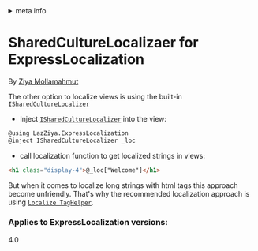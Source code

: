 <!-- meta tags details, will be assigned to meta tags inside header by js -->
<div id="meta-info">
<details><summary>meta info</summary>

> * Title: <i id="md-title">SharedCultureLocalizaer for ExpressLocalization</i>
> * Keywords: <i id="md-keywords">localization, asp.net-core, mvc</i>
> * Description: <i id="md-description">SharedCultureLocalizder in ExpressLocalization for Asp.Net Core.</i>
> * Author: <i id="md-author">Ziya Mollamahmut</i>
> * Date: <i id="md-date">27-Sep-2019</i>
> * Image: <i id="md-image">https://github.com/LazZiya/Docs/raw/master/LazZiya.ExpressLocalization/v3.0/images/lazziya-express-localization-logo.png</i>
> * Image-alt: <i id="md-image-alt">LazZiya.ExpressLocalization Logo</i>
> * Version: <i id="md-version">v3.0</i>

</details>
</div>

# SharedCultureLocalizaer for ExpressLocalization

By [Ziya Mollamahmut](https://github.com/LazZiya)

The other option to localize views is using the built-in [`ISharedCultureLocalizer`][1]

- Inject [`ISharedCultureLocalizer`][1] into the view:
````html
@using LazZiya.ExpressLocalization
@inject ISharedCultureLocalizer _loc
````
- call localization function to get localized strings in views:
````html
<h1 class="display-4">@_loc["Welcome"]</h1>
````

But when it comes to localize long strings with html tags this approach become unfriendly. That's why the recommended localization approach is using [`Localize TagHelper`][2].

[1]:https://github.com/LazZiya/ExpressLocalization/blob/master/LazZiya.ExpressLocalization/ISharedCultureLocalizer.cs
[2]:Localize-TagHelper.md

### Applies to ExpressLocalization versions:
 4.0